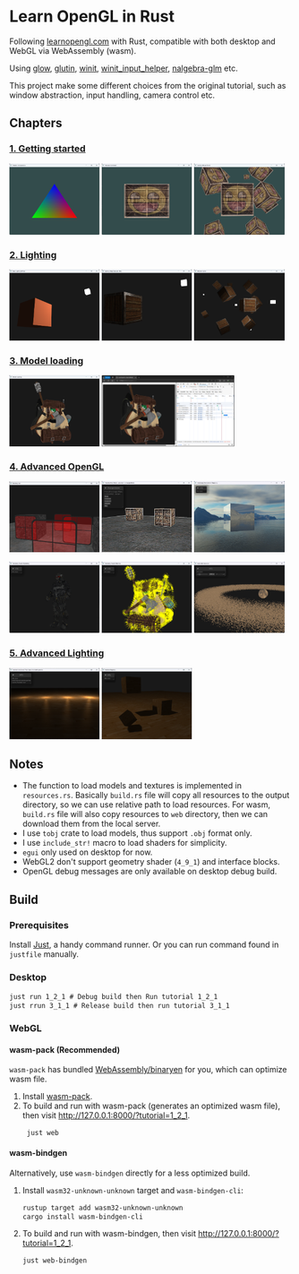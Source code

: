# Learn OpenGL in Rust

Following [learnopengl.com](https://learnopengl.com/) with Rust, compatible with both desktop and WebGL via
WebAssembly (wasm).

Using [glow](https://github.com/grovesNL/glow), [glutin](https://github.com/rust-windowing/glutin), [winit](https://github.com/rust-windowing/winit), [winit_input_helper](https://github.com/rukai/winit_input_helper), [nalgebra-glm](https://github.com/dimforge/nalgebra)
etc.

This project make some different choices from the original tutorial, such as window abstraction, input handling,
camera control etc.

## Chapters

### [1. Getting started](https://github.com/Latias94/learn_opengl_rs/tree/main/src/_1_getting_started)

<p align="left">
  <img src="https://github.com/Latias94/learn_opengl_rs/raw/HEAD/misc/screenshots/1_3_2.png" width="32%" alt="1_3_2" />
  <img src="https://github.com/Latias94/learn_opengl_rs/raw/HEAD/misc/screenshots/1_4_2.png" width="32%"  alt="1_4_2"/>
  <img src="https://github.com/Latias94/learn_opengl_rs/raw/HEAD/misc/screenshots/1_7_3.png" width="32%"  alt="1_7_3"/>
</p>

### [2. Lighting](https://github.com/Latias94/learn_opengl_rs/tree/main/src/_2_lighting)

<p align="left">
  <img src="https://github.com/Latias94/learn_opengl_rs/raw/HEAD/misc/screenshots/2_2_1.png" width="32%" alt="2_2_1" />
  <img src="https://github.com/Latias94/learn_opengl_rs/raw/HEAD/misc/screenshots/2_4_2.png" width="32%"  alt="2_4_2"/>
  <img src="https://github.com/Latias94/learn_opengl_rs/raw/HEAD/misc/screenshots/2_6_1.png" width="32%"  alt="2_6_1"/>
</p>

### [3. Model loading](https://github.com/Latias94/learn_opengl_rs/tree/main/src/_3_model_loading)

<p align="left">
  <img src="https://github.com/Latias94/learn_opengl_rs/raw/HEAD/misc/screenshots/3_1_1.png" width="32%" alt="3_1_1" />
  <img src="https://github.com/Latias94/learn_opengl_rs/raw/HEAD/misc/screenshots/3_1_1-web.png" width="47%" alt="3_1_1-web" />
</p>

### [4. Advanced OpenGL](https://github.com/Latias94/learn_opengl_rs/tree/main/src/_4_advanced_opengl)

<p align="left">
  <img src="https://github.com/Latias94/learn_opengl_rs/raw/HEAD/misc/screenshots/4_3_2.png" width="32%" alt="4_3_2" />
  <img src="https://github.com/Latias94/learn_opengl_rs/raw/HEAD/misc/screenshots/4_5_2.png" width="32%" alt="4_5_2" />
  <img src="https://github.com/Latias94/learn_opengl_rs/raw/HEAD/misc/screenshots/4_6_2.png" width="32%" alt="4_6_2" />
</p>
<p align="left">
  <img src="https://github.com/Latias94/learn_opengl_rs/raw/HEAD/misc/screenshots/4_9_2.png" width="32%" alt="4_9_2" />
  <img src="https://github.com/Latias94/learn_opengl_rs/raw/HEAD/misc/screenshots/4_9_3.png" width="32%" alt="4_9_3" />
  <img src="https://github.com/Latias94/learn_opengl_rs/raw/HEAD/misc/screenshots/4_10_3.png" width="32%" alt="4_10_3" />
</p>

### [5. Advanced Lighting](https://github.com/Latias94/learn_opengl_rs/tree/main/src/_5_advanced_lighting)
<p align="left">
  <img src="https://github.com/Latias94/learn_opengl_rs/raw/HEAD/misc/screenshots/5_2_1.png" width="32%" alt="5_2_1" />
  <img src="https://github.com/Latias94/learn_opengl_rs/raw/HEAD/misc/screenshots/5_3_3.png" width="32%" alt="5_3_3" />
</p>

## Notes

- The function to load models and textures is implemented in `resources.rs`. Basically `build.rs` file will copy all
  resources to the output directory, so we can use relative path to load resources. For wasm, `build.rs` file will also
  copy resources to `web` directory, then we can download them from the local server.
- I use `tobj` crate to load models, thus support `.obj` format only.
- I use `include_str!` macro to load shaders for simplicity.
- `egui` only used on desktop for now.
- WebGL2 don't support geometry shader (`4_9_1`) and interface blocks.
- OpenGL debug messages are only available on desktop debug build.

## Build

### Prerequisites

Install [Just](https://github.com/casey/just?tab=readme-ov-file#installation), a handy command runner. Or you can run
command found in `justfile` manually.

### Desktop

```shell
just run 1_2_1 # Debug build then Run tutorial 1_2_1
just rrun 3_1_1 # Release build then run tutorial 3_1_1
```

### WebGL

#### wasm-pack (Recommended)

`wasm-pack` has bundled [WebAssembly/binaryen](https://github.com/WebAssembly/binaryen) for you, which can optimize wasm
file.

1. Install [wasm-pack](https://rustwasm.github.io/wasm-pack/installer/).
2. To build and run with wasm-pack (generates an optimized wasm file), then visit http://127.0.0.1:8000/?tutorial=1_2_1.
    ```shell
     just web
    ```

#### wasm-bindgen

Alternatively, use `wasm-bindgen` directly for a less optimized build.

1. Install `wasm32-unknown-unknown` target and `wasm-bindgen-cli`:
    ```shell
    rustup target add wasm32-unknown-unknown
    cargo install wasm-bindgen-cli
    ```
2. To build and run with wasm-bindgen, then visit http://127.0.0.1:8000/?tutorial=1_2_1.
    ```shell
    just web-bindgen
    ```
